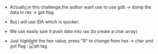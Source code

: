- Actually,in this challenge,the author want use to use gdb -> dump the data in rax -> got flag

- But i will use IDA which is quicker.

- We can easily saw it push data into rax (to create a char array)

- Just highlight the hex value, press "R" to change from hex -> char and got flag :
![alt tag](https://github.com/kuqadk3/CTF-and-Learning/blob/master/YUBITSEC%202017/Reverse%20Engineering/225%20-%20Reverse101/easy.PNG)
